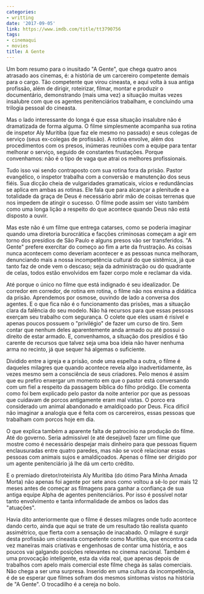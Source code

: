 ```yaml
---
categories:
- writting
date: '2017-09-05'
link: https://www.imdb.com/title/tt3790756
tags:
- cinemaqui
- movies
title: A Gente
---
```


Um bom resumo para o inusitado "A Gente", que chega quatro anos atrasado aos cinemas, é: a história de um carcereiro competente demais para o cargo. Tão competente que virou cineasta, e aqui volta à sua antiga profissão, além de dirigir, roteirizar, filmar, montar e produzir o documentário, demonstrando (mais uma vez) a situação muitas vezes insalubre com que os agentes penitenciários trabalham, e concluindo uma trilogia pessoal do cineasta.

Mas o lado interessante do longa é que essa situação insalubre não é dramatizada de forma alguma. O filme simplesmente acompanha sua rotina de inspetor Aly Muritiba (que faz ele mesmo no passado) e seus colegas de serviço (seus ex-colegas de profissão). A rotina envolve, além dos procedimentos com os presos, inúmeras reuniões com a equipe para tentar melhorar o serviço, seguido de constantes frustações. Porque convenhamos: não é o tipo de vaga que atrai os melhores profissionais.

Tudo isso vai sendo contraposto com sua rotina fora da prisão. Pastor evangélico, o inspetor trabalha com a conversão e manutenção dos seus fiéis. Sua dicção cheia de vulgaridades gramaticais, vícios e redundâncias se aplica em ambas as rotinas. Ele fala que para alcançar a plenitude e a totalidade da graça de Deus é necessário abrir mão de coisas terrenas que nos impedem de atingir o sucesso. O filme pode assim ser visto também como uma longa lição a respeito do que acontece quando Deus não está disposto a ouvir.

Mas este não é um filme que entrega catarses, como se poderia imaginar quando uma diretoria burocrática e facções criminosas começam a agir em torno dos presídios de São Paulo e alguns presos vão ser transferidos. "A Gente" prefere exercitar do começo ao fim a arte da frustração. As coisas nunca acontecem como deveriam acontecer e as pessoas nunca melhoram, denunciando mais a nossa incompetência cultural do que sistêmica, já que tanto faz de onde vem o descaso; seja da administração ou do quadrante de celas, todos estão envolvidos em fazer corpo mole e reclamar da vida.

Até porque o único no filme que está indignado é seu idealizador. De corredor em corredor, de rotina em rotina, o filme não nos ensina a didática da prisão. Aprendemos por osmose, ouvindo de lado a conversa dos agentes. E o que fica não é o funcionamento das prisões, mas a situação clara da falência do seu modelo. Não há recursos para que essas pessoas exerçam seu trabalho com segurança. O colete que eles usam é risível e apenas poucos possuem o "privilégio" de fazer um curso de tiro. Sem contar que nenhum deles aparentemente anda armado ou até possui o direito de estar armado. E, convenhamos, a situação dos presídios é tão carente de recursos que talvez seja uma boa ideia não haver nenhuma arma no recinto, já que sequer há algemas o suficiente.

Dividido entre a igreja e a prisão, onde uma espelha a outra, o filme é daqueles milagres que quando acontece revela algo inadvertidamente, às vezes mesmo sem a consciência de seus criadores. Pelo menos é assim que eu prefiro enxergar um momento em que o pastor está conversando com um fiel a respeito da passagem bíblica do filho pródigo. Ele comenta como foi bem explicado pelo pastor da noite anterior por que as pessoas que cuidavam de porcos antigamente eram mal vistas. O porco era considerado um animal abandonado e amaldiçoado por Deus. Fica difícil não imaginar a analogia que é feita com os carcereiros, essas pessoas que trabalham com porcos hoje em dia.

O que explica também a aparente falta de patrocínio na produção do filme. Até do governo. Seria admissível (e até desejável) fazer um filme que mostre como é necessário despejar mais dinheiro para que pessoas fiquem enclausuradas entre quatro paredes, mas não se você relacionar essas pessoas com animais sujos e amaldiçoados. Apenas o filme ser dirigido por um agente penitenciário já lhe dá um certo crédito.

E o premiado diretor/roteirista Aly Muritiba (do ótimo Para Minha Amada Morta) não apenas foi agente por sete anos como voltou a sê-lo por mais 12 meses antes de começar as filmagens para ganhar a confiança de sua antiga equipe Alpha de agentes penitenciários. Por isso é possível notar tanto envolvimento e tanta informalidade de ambos os lados das "atuações".

Havia dito anteriormente que o filme é desses milagres onde tudo acontece dando certo, ainda que aqui se trate de um resultado tão realista quanto assimétrico, que flerta com a sensação de inacabado. O milagre é surgir desta profissão um cineasta competente como Muritiba, que encontra cada vez maneiras mais criativas e engenhosas de contar uma história, e aos poucos vai galgando posições relevantes no cinema nacional. Também é uma provocação inteligente, esta da vida real, que apenas depois de trabalhos com apelo mais comercial este filme chega às salas comerciais. Não chega a ser uma surpresa. Inserido em uma cultura da incompetência, é de se esperar que filmes sofram dos mesmos sintomas vistos na história de "A Gente". O trocadilho é a cereja no bolo.

